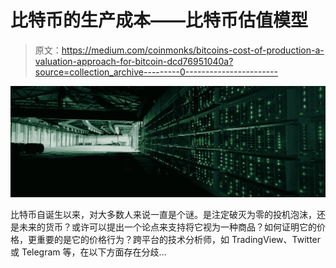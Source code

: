 # 比特币的生产成本——比特币估值模型

> 原文：<https://medium.com/coinmonks/bitcoins-cost-of-production-a-valuation-approach-for-bitcoin-dcd76951040a?source=collection_archive---------0----------------------->

![](img/e2aafb5b058bcf96735a59ff0cc940a8.png)

比特币自诞生以来，对大多数人来说一直是个谜。是注定破灭为零的投机泡沫，还是未来的货币？或许可以提出一个论点来支持将它视为一种商品？如何证明它的价格，更重要的是它的价格行为？跨平台的技术分析师，如 TradingView、Twitter 或 Telegram 等，在以下方面存在分歧…